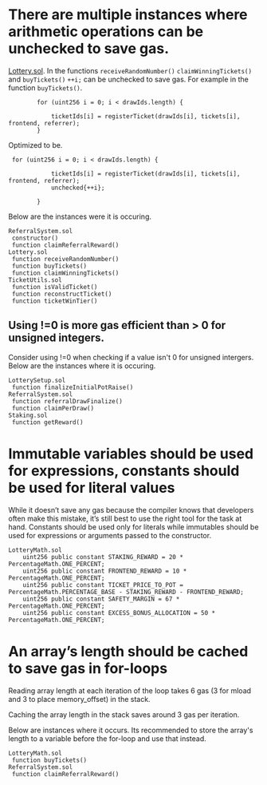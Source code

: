 # There are multiple instances where arithmetic operations can be unchecked to save gas. 

[Lottery.sol](https://github.com/code-423n4/2023-03-wenwin/blob/main/src/Lottery.sol#L181). In the functions `receiveRandomNumber()` `claimWinningTickets()` and `buyTickets()` `++i;` can be unchecked to save gas. For example in the function `buyTickets()`.


```
        for (uint256 i = 0; i < drawIds.length) {
           
            ticketIds[i] = registerTicket(drawIds[i], tickets[i], frontend, referrer);
        }

```
Optimized to be.

```
 for (uint256 i = 0; i < drawIds.length) {
           
            ticketIds[i] = registerTicket(drawIds[i], tickets[i], frontend, referrer);
            unchecked{++i};

        }
```

Below are the instances were it is occuring.
```
ReferralSystem.sol
 constructor()
 function claimReferralReward()
Lottery.sol
 function receiveRandomNumber()
 function buyTickets()
 function claimWinningTickets()
TicketUtils.sol
 function isValidTicket()
 function reconstructTicket()
 function ticketWinTier()
```



## Using !=0 is more gas efficient than > 0 for unsigned integers.
Consider using !=0 when checking if a value isn't 0 for unsigned intergers. Below are the instances where it is occuring.
```
LotterySetup.sol
 function finalizeInitialPotRaise()
ReferralSystem.sol
 function referralDrawFinalize()
 function claimPerDraw()
Staking.sol
 function getReward() 
```
# Immutable variables should be used for expressions, constants should be used for literal values
While it doesn’t save any gas because the compiler knows that developers often make this mistake, it’s still best to use the right tool for the task at hand.
Constants should be used only for literals while immutables should be used for expressions or arguments passed to the constructor.

```
LotteryMath.sol
    uint256 public constant STAKING_REWARD = 20 * PercentageMath.ONE_PERCENT;
    uint256 public constant FRONTEND_REWARD = 10 * PercentageMath.ONE_PERCENT;
    uint256 public constant TICKET_PRICE_TO_POT = PercentageMath.PERCENTAGE_BASE - STAKING_REWARD - FRONTEND_REWARD;
    uint256 public constant SAFETY_MARGIN = 67 * PercentageMath.ONE_PERCENT;
    uint256 public constant EXCESS_BONUS_ALLOCATION = 50 * PercentageMath.ONE_PERCENT;
```

# An array’s length should be cached to save gas in for-loops
Reading array length at each iteration of the loop takes 6 gas (3 for mload and 3 to place memory_offset) in the stack.

Caching the array length in the stack saves around 3 gas per iteration.

Below are instances where it occurs. Its recommended to store the array's length to a variable before the for-loop and use that instead.
```
LotteryMath.sol
 function buyTickets()
ReferralSystem.sol
 function claimReferralReward()

```

